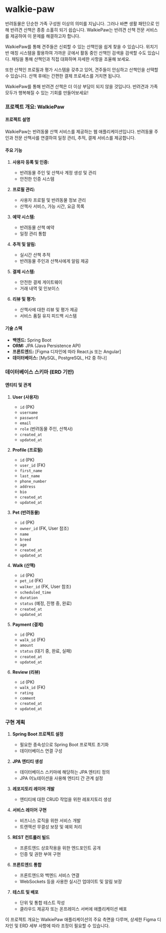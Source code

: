 # walkie-paw

반려동물은 단순한 가족 구성원 이상의 의미를 지닙니다. 그러나 바쁜 생활 패턴으로 인해 반려견 산책은 종종 소홀히 되기 쉽습니다. WalkiePaw는 반려견 산책 전문 서비스를 제공하여 이 문제를 해결하고자 합니다.

WalkiePaw를 통해 견주들은 신뢰할 수 있는 산책인을 쉽게 찾을 수 있습니다. 위치기반 매칭 시스템을 활용하여 가까운 곳에서 활동 중인 산책인 검색을 검색할 수도 있습니다. 채팅을 통해 산책인과 직접 대화하며 자세한 사항을 조율해 보세요.

또한 산책인 프로필과 평가 시스템을 갖추고 있어, 견주들이 안심하고 산책인을 선택할 수 있습니다. 산책 후에는 간편한 결제 프로세스를 거치면 됩니다.

WalkiePaw를 통해 반려견 산책은 더 이상 부담이 되지 않을 것입니다. 반려견과 가족 모두가 행복해질 수 있는 기회를 만들어보세요!

### 프로젝트 개요: WalkiePaw

#### 프로젝트 설명
WalkiePaw는 반려동물 산책 서비스를 제공하는 웹 애플리케이션입니다. 반려동물 주인과 전문 산책사를 연결하여 일정 관리, 추적, 결제 서비스를 제공합니다.

#### 주요 기능
1. **사용자 등록 및 인증:**
   - 반려동물 주인 및 산책사 계정 생성 및 관리
   - 안전한 인증 시스템

2. **프로필 관리:**
   - 사용자 프로필 및 반려동물 정보 관리
   - 산책사 서비스, 가능 시간, 요금 목록

3. **예약 시스템:**
   - 반려동물 산책 예약
   - 일정 관리 통합

4. **추적 및 알림:**
   - 실시간 산책 추적
   - 반려동물 주인과 산책사에게 알림 제공

5. **결제 시스템:**
   - 안전한 결제 게이트웨이
   - 거래 내역 및 인보이스

6. **리뷰 및 평가:**
   - 산책사에 대한 리뷰 및 평가 제공
   - 서비스 품질 유지 피드백 시스템

#### 기술 스택
- **백엔드:** Spring Boot
- **ORM:** JPA (Java Persistence API)
- **프론트엔드:** [Figma 디자인에 따라 React.js 또는 Angular]
- **데이터베이스:** [MySQL, PostgreSQL, H2 중 하나]

### 데이터베이스 스키마 (ERD 기반)

#### 엔티티 및 관계
1. **User (사용자)**
   - `id` (PK)
   - `username`
   - `password`
   - `email`
   - `role` (반려동물 주인, 산책사)
   - `created_at`
   - `updated_at`

2. **Profile (프로필)**
   - `id` (PK)
   - `user_id` (FK)
   - `first_name`
   - `last_name`
   - `phone_number`
   - `address`
   - `bio`
   - `created_at`
   - `updated_at`

3. **Pet (반려동물)**
   - `id` (PK)
   - `owner_id` (FK, User 참조)
   - `name`
   - `breed`
   - `age`
   - `created_at`
   - `updated_at`

4. **Walk (산책)**
   - `id` (PK)
   - `pet_id` (FK)
   - `walker_id` (FK, User 참조)
   - `scheduled_time`
   - `duration`
   - `status` (예정, 진행 중, 완료)
   - `created_at`
   - `updated_at`

5. **Payment (결제)**
   - `id` (PK)
   - `walk_id` (FK)
   - `amount`
   - `status` (대기 중, 완료, 실패)
   - `created_at`
   - `updated_at`

6. **Review (리뷰)**
   - `id` (PK)
   - `walk_id` (FK)
   - `rating`
   - `comment`
   - `created_at`
   - `updated_at`

### 구현 계획
1. **Spring Boot 프로젝트 설정**
   - 필요한 종속성으로 Spring Boot 프로젝트 초기화
   - 데이터베이스 연결 구성

2. **JPA 엔티티 생성**
   - 데이터베이스 스키마에 해당하는 JPA 엔티티 정의
   - JPA 어노테이션을 사용해 엔티티 간 관계 설정

3. **레포지토리 레이어 개발**
   - 엔티티에 대한 CRUD 작업을 위한 레포지토리 생성

4. **서비스 레이어 구현**
   - 비즈니스 로직을 위한 서비스 개발
   - 트랜잭션 무결성 보장 및 예외 처리

5. **REST 컨트롤러 빌드**
   - 프론트엔드 상호작용을 위한 엔드포인트 공개
   - 인증 및 권한 부여 구현

6. **프론트엔드 통합**
   - 프론트엔드와 백엔드 서비스 연결
   - WebSockets 등을 사용한 실시간 업데이트 및 알림 보장

7. **테스트 및 배포**
   - 단위 및 통합 테스트 작성
   - 클라우드 제공자 또는 온프레미스 서버에 애플리케이션 배포

이 프로젝트 개요는 WalkiePaw 애플리케이션의 주요 측면을 다루며, 상세한 Figma 디자인 및 ERD 세부 사항에 따라 조정이 필요할 수 있습니다.
